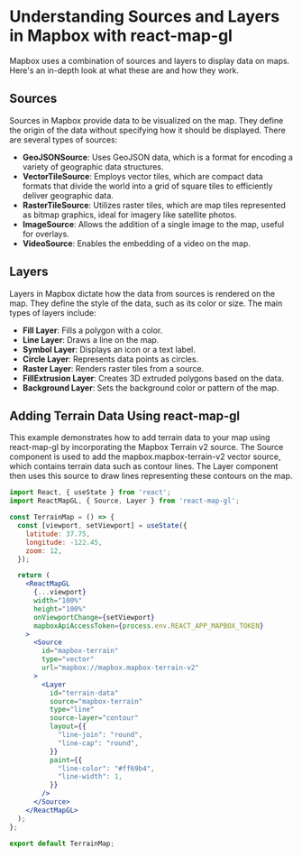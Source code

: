 # Understanding Sources and Layers in Mapbox with react-map-gl

Mapbox uses a combination of sources and layers to display data on maps. Here's an in-depth look at what these are and how they work.

## Sources

Sources in Mapbox provide data to be visualized on the map. They define the origin of the data without specifying how it should be displayed. There are several types of sources:

- **GeoJSONSource**: Uses GeoJSON data, which is a format for encoding a variety of geographic data structures.
- **VectorTileSource**: Employs vector tiles, which are compact data formats that divide the world into a grid of square tiles to efficiently deliver geographic data.
- **RasterTileSource**: Utilizes raster tiles, which are map tiles represented as bitmap graphics, ideal for imagery like satellite photos.
- **ImageSource**: Allows the addition of a single image to the map, useful for overlays.
- **VideoSource**: Enables the embedding of a video on the map.

## Layers

Layers in Mapbox dictate how the data from sources is rendered on the map. They define the style of the data, such as its color or size. The main types of layers include:

- **Fill Layer**: Fills a polygon with a color.
- **Line Layer**: Draws a line on the map.
- **Symbol Layer**: Displays an icon or a text label.
- **Circle Layer**: Represents data points as circles.
- **Raster Layer**: Renders raster tiles from a source.
- **FillExtrusion Layer**: Creates 3D extruded polygons based on the data.
- **Background Layer**: Sets the background color or pattern of the map.

## Adding Terrain Data Using react-map-gl

This example demonstrates how to add terrain data to your map using react-map-gl by incorporating the Mapbox Terrain v2 source. The Source component is used to add the mapbox.mapbox-terrain-v2 vector source, which contains terrain data such as contour lines. The Layer component then uses this source to draw lines representing these contours on the map.

```jsx
import React, { useState } from 'react';
import ReactMapGL, { Source, Layer } from 'react-map-gl';

const TerrainMap = () => {
  const [viewport, setViewport] = useState({
    latitude: 37.75,
    longitude: -122.45,
    zoom: 12,
  });

  return (
    <ReactMapGL
      {...viewport}
      width="100%"
      height="100%"
      onViewportChange={setViewport}
      mapboxApiAccessToken={process.env.REACT_APP_MAPBOX_TOKEN}
    >
      <Source
        id="mapbox-terrain"
        type="vector"
        url="mapbox://mapbox.mapbox-terrain-v2"
      >
        <Layer
          id="terrain-data"
          source="mapbox-terrain"
          type="line"
          source-layer="contour"
          layout={{
            "line-join": "round",
            "line-cap": "round",
          }}
          paint={{
            "line-color": "#ff69b4",
            "line-width": 1,
          }}
        />
      </Source>
    </ReactMapGL>
  );
};

export default TerrainMap;
```